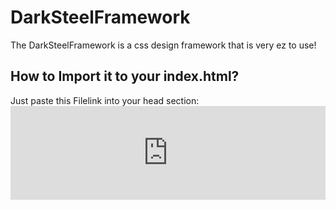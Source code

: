 # DarkSteelFramework
The DarkSteelFramework is a css design framework that is very ez to use!

## How to Import it to your index.html?

Just paste this Filelink into your head section: <iframe src="https://pastebin.com/embed_iframe/KhagH3ge?theme=dark" style="border:none;width:100%"></iframe>
